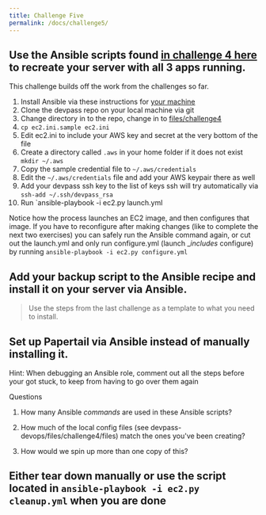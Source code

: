 ```yaml
---
title: Challenge Five
permalink: /docs/challenge5/
---
```


## Use the Ansible scripts found [in challenge 4 here](https://github.com/LEARNAcademy/devpass-devops/tree/master/files/challenge4) to recreate your server with all 3 apps running. 

This challenge builds off the work from the challenges so far. 

1. Install Ansible via these instructions for [your machine](https://docs.Ansible.com/ansible/latest/installation_guide/intro_installation.html)
1. Clone the devpass repo on your local machine via git
1. Change directory in to the repo, change in to [files/challenge4](https://github.com/LEARNAcademy/devpass-devops/tree/master/files/challenge4)
1. `cp ec2.ini.sample ec2.ini` 
1. Edit ec2.ini to include your AWS key and secret at the very bottom of the file
1. Create a directory called `.aws` in your home folder if it does not exist `mkdir ~/.aws`
1. Copy the sample credential file to `~/.aws/credentials`
1. Edit the `~/.aws/credentials` file and add your AWS keypair there as well
1. Add your devpass ssh key to the list of keys ssh will try automatically via `ssh-add ~/.ssh/devpass_rsa`
1. Run `ansible-playbook -i ec2.py launch.yml

Notice how the process launches an EC2 image, and then configures that image. If you have to reconfigure after making changes (like to complete the next two exercises) you can safely run the Ansible command again, or cut out the launch.yml and only run configure.yml (launch __includes_ configure) by running `ansible-playbook -i ec2.py configure.yml`

## Add your backup script to the Ansible recipe and install it on your server via Ansible. 

> Use the steps from the last challenge as a template to what you need to install.

## Set up Papertail via Ansible instead of manually installing it.

Hint: When debugging an Ansible role, comment out all the steps before your got stuck, to keep from having to go over them again

Questions

1) How many Ansible _commands_ are used in these Ansible scripts?

2) How much of the local config files (see devpass-devops/files/challenge4/files) match the ones you've been creating?

3) How would we spin up more than one copy of this?

## Either tear down manually or use the script located in `ansible-playbook -i ec2.py cleanup.yml` when you are done

